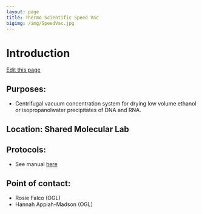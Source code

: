 ```yaml
---
layout: page
title: Thermo Scientific Speed Vac
bigimg: /img/SpeedVac.jpg
---
```

# Introduction

[Edit this page](https://github.com/NUMSC-CoreFacility/sharedLabSpace/blob/gh-pages/speedvac.md)

## Purposes:
- Centrifugal vacuum concentration system for drying low volume ethanol or isopropanolwater precipitates of DNA and RNA.

## Location: Shared Molecular Lab

## Protocols: 
- See manual [here](https://www.marshallscientific.com/v/vspfiles/files/manuals/DNA120.pdf)

## Point of contact: 
- Rosie Falco (OGL)
- Hannah Appiah-Madson (OGL)

